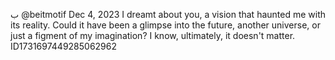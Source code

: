 ب @beitmotif Dec 4, 2023
I dreamt about you, a vision that haunted me with its reality. Could it have been a glimpse into the future, another universe, or just a figment of my imagination? I know, ultimately, it doesn't matter.
ID1731697449285062962
